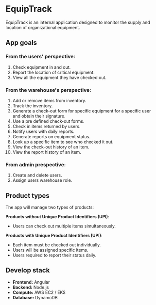 # EquipTrack

EquipTrack is an internal application designed to monitor the supply and location of organizational equipment.

## App goals

### From the users' perspective:

1. Check equipment in and out.
2. Report the location of critical equipment.
3. View all the equipment they have checked out.

### From the warehouse's perspective:

1. Add or remove items from inventory.
2. Track the inventory.
3. Generate a check-out form for specific equipment for a specific user and obtain their signature.
4. Use a pre defined check-out forms.
5. Check in items returned by users.
6. Notify users with daily reports.
7. Generate reports on equipment status.
8. Look up a specific item to see who checked it out.
9. View the check-out history of an item.
10. View the report history of an item.

### From admin prespective:

1. Create and delete users.
2. Assign users warehouse role.


## Product types
The app will manage two types of products:

**Products without Unique Product Identifiers (UPI)**:

- Users can check out multiple items simultaneously.

**Products with Unique Product Identifiers (UPI)**:

- Each item must be checked out individually.
- Users will be assigned specific items.
- Users required to report their status daily.


## Develop stack
- **Frontend:** Angular
- **Backend:** Node.js
- **Compute:** AWS EC2 / EKS
- **Database:** DynamoDB
